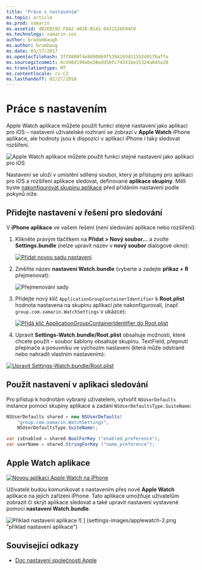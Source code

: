```yaml
---
title: "Práce s nastavením"
ms.topic: article
ms.prod: xamarin
ms.assetid: 4B2EB192-F0A2-4010-B141-0431520594C0
ms.technology: xamarin-ios
author: bradumbaugh
ms.author: brumbaug
ms.date: 03/17/2017
ms.openlocfilehash: 3ff8800f4e8690069f5394193d11552d917baffe
ms.sourcegitcommit: 6cd40d190abe38edd50fc74331be15324a845a28
ms.translationtype: MT
ms.contentlocale: cs-CZ
ms.lasthandoff: 02/27/2018
---
```

# <a name="working-with-settings"></a>Práce s nastavením

Apple Watch aplikace můžete použít funkci stejné nastavení jako aplikací pro iOS – nastavení uživatelské rozhraní se zobrazí v **Apple Watch** iPhone aplikace, ale hodnoty jsou k dispozici v aplikaci iPhone i taky sledovat rozšíření.

![](settings-images/intro.png "Apple Watch aplikace můžete použít funkci stejné nastavení jako aplikací pro iOS")

Nastavení se uloží v umístění sdílený soubor, který je přístupný pro aplikaci pro iOS a rozšíření aplikace sledovat, definované **aplikace skupiny**. Měli byste [nakonfigurovat skupinu aplikace](~/ios/watchos/app-fundamentals/app-groups.md) před přidáním nastavení podle pokynů níže.

## <a name="add-settings-in-a-watch-solution"></a>Přidejte nastavení v řešení pro sledování

V **iPhone aplikace** ve vašem řešení (*není* sledování aplikace nebo rozšíření):

1. Klikněte pravým tlačítkem na **Přidat > Nový soubor...**  a zvolte **Settings.bundle** (nelze upravit název v **nový soubor** dialogové okno):

   [ ![](settings-images/settings-add-sml.png "Přidat novou sadu nastavení")](settings-images/settings-add.png)

2. Změňte název **nastavení Watch.bundle** (vyberte a zadejte **příkaz + R** přejmenovat):

   ![](settings-images/settings-rename.png "Přejmenování sady")

3. Přidejte nový klíč `ApplicationGroupContainerIdentifier` k **Root.plist** hodnota nastavena na skupinu aplikací jste nakonfigurovali, (např. `group.com.xamarin.WatchSettings` v ukázce):

   [ ![](settings-images/settings-appgroup-sml.png "Přidá klíč ApplicationGroupContainerIdentifier do Root.plist")](settings-images/settings-appgroup.png)

4. Upravit **Settings-Watch.bundle/Root.plist** obsahuje možnosti, které chcete použít – soubor šablony obsahuje skupinu.
  TextField, přepnutí přepínače a posuvníku ve výchozím nastavení (která může odstranit nebo nahradit vlastním nastavením):

  [ ![](settings-images/rootplist-sml.png "Upravit Settings-Watch.bundle/Root.plist")](settings-images/rootplist.png)


## <a name="use-settings-in-the-watch-app"></a>Použít nastavení v aplikaci sledování

Pro přístup k hodnotám vybraný uživatelem, vytvořit `NSUserDefaults` instance pomocí skupiny aplikace a zadání `NSUserDefaultsType.SuiteName`:

```csharp
NSUserDefaults shared = new NSUserDefaults(
    "group.com.xamarin.WatchSettings",
    NSUserDefaultsType.SuiteName);

var isEnabled = shared.BoolForKey ("enabled_preference");
var userName = shared.StringForKey ("name_preference");
```

## <a name="apple-watch-app"></a>Apple Watch aplikace

[ ![](settings-images/settings-app-sml.png "Novou aplikaci Apple Watch na iPhone")](settings-images/settings-app.png)

Uživatelé budou komunikovat s nastavením přes nové **Apple Watch** aplikace na jejich zařízení iPhone. Tato aplikace umožňuje uživatelům zobrazit či skrýt aplikace sledovat a také upravit nastavení vystavené pomocí **nastavení Watch.bundle**.

![](settings-images/applewatch-1.png "Příklad nastavení aplikace") ![ ] (settings-images/applewatch-2.png "příklad nastavení aplikace")



## <a name="related-links"></a>Související odkazy

- [Doc nastavení společnosti Apple](https://developer.apple.com/library/prerelease/ios/documentation/General/Conceptual/WatchKitProgrammingGuide/Settings.html#//apple_ref/doc/uid/TP40014969-CH22-SW1)

